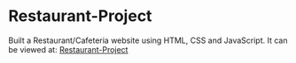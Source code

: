 # Restaurant-Project

Built a Restaurant/Cafeteria website using HTML, CSS and JavaScript.
It can be viewed at: [Restaurant-Project](http://www.lazar-ristic.info/01/Restaurant-Project)